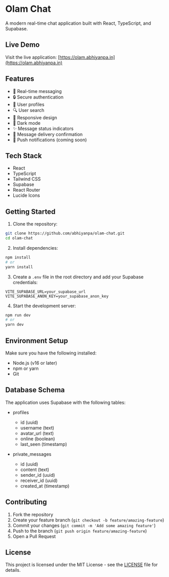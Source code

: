 # Olam Chat

A modern real-time chat application built with React, TypeScript, and Supabase.

## Live Demo

Visit the live application: [https://olam.abhiyanpa.in](https://olam.abhiyanpa.in)

## Features

- 🚀 Real-time messaging
- 🔒 Secure authentication
- 👤 User profiles
- 🔍 User search
- 📱 Responsive design
- 🌙 Dark mode
- ✨ Message status indicators
- 🎯 Message delivery confirmation
- 📲 Push notifications (coming soon)

## Tech Stack

- React
- TypeScript
- Tailwind CSS
- Supabase
- React Router
- Lucide Icons

## Getting Started

1. Clone the repository:
```bash
git clone https://github.com/abhiyanpa/olam-chat.git
cd olam-chat
```

2. Install dependencies:
```bash
npm install
# or
yarn install
```

3. Create a `.env` file in the root directory and add your Supabase credentials:
```env
VITE_SUPABASE_URL=your_supabase_url
VITE_SUPABASE_ANON_KEY=your_supabase_anon_key
```

4. Start the development server:
```bash
npm run dev
# or
yarn dev
```

## Environment Setup

Make sure you have the following installed:
- Node.js (v16 or later)
- npm or yarn
- Git

## Database Schema

The application uses Supabase with the following tables:

- profiles
  - id (uuid)
  - username (text)
  - avatar_url (text)
  - online (boolean)
  - last_seen (timestamp)

- private_messages
  - id (uuid)
  - content (text)
  - sender_id (uuid)
  - receiver_id (uuid)
  - created_at (timestamp)

## Contributing

1. Fork the repository
2. Create your feature branch (`git checkout -b feature/amazing-feature`)
3. Commit your changes (`git commit -m 'Add some amazing feature'`)
4. Push to the branch (`git push origin feature/amazing-feature`)
5. Open a Pull Request

## License

This project is licensed under the MIT License - see the [LICENSE](LICENSE) file for details.